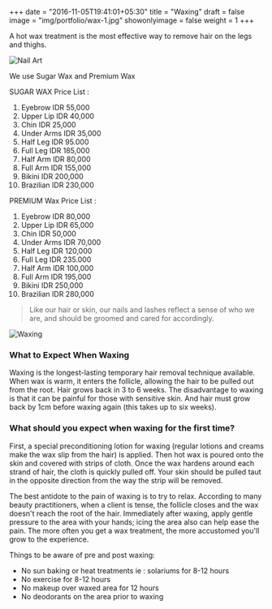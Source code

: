 +++
date = "2016-11-05T19:41:01+05:30"
title = "Waxing"
draft = false
image = "img/portfolio/wax-1.jpg"
showonlyimage = false
weight = 1
+++

A hot wax treatment is the most effective way to remove hair on the legs and thighs. 

![Nail Art](/img/portfolio/wax-2.jpg)

<!--more-->

We use Sugar Wax and Premium Wax

SUGAR WAX Price List :
1. Eyebrow IDR 55,000
2. Upper Lip IDR 40,000
3. Chin IDR 25,000
4. Under Arms IDR 35,000
5. Half Leg IDR 95.000
6. Full Leg IDR 185,000
7. Half Arm IDR 80,000
8. Full Arm IDR 155,000
9. Bikini IDR 200,000
10. Brazilian IDR 230,000

PREMIUM Wax Price List :
1. Eyebrow IDR 80,000
2. Upper Lip IDR 65,000
3. Chin IDR 50,000
4. Under Arms IDR 70,000
5. Half Leg IDR 120,000
6. Full Leg IDR 235.000
7. Half Arm IDR 100,000
8. Full Arm IDR 195,000
9. Bikini IDR 250,000
10. Brazilian IDR 280,000

> Like our hair or skin, our nails and lashes reflect a sense of who we are, and should be groomed and cared for accordingly.

![Waxing](/img/portfolio/wax-4.jpg)

### What to Expect When Waxing
Waxing is the longest-lasting temporary hair removal technique available. When wax is warm, it enters the follicle, allowing the hair to be pulled out from the root. Hair grows back in 3 to 6 weeks. The disadvantage to waxing is that it can be painful for those with sensitive skin. And hair must grow back by 1cm before waxing again (this takes up to six weeks).

### What should you expect when waxing for the first time?
First, a special preconditioning lotion for waxing (regular lotions and creams make the wax slip from the hair) is applied. Then hot wax is poured onto the skin and covered with strips of cloth. Once the wax hardens around each strand of hair, the cloth is quickly pulled off. Your skin should be pulled taut in the opposite direction from the way the strip will be removed.

The best antidote to the pain of waxing is to try to relax. According to many beauty practitioners, when a client is tense, the follicle closes and the wax doesn't reach the root of the hair. Immediately after waxing, apply gentle pressure to the area with your hands; icing the area also can help ease the pain. The more often you get a wax treatment, the more accustomed you'll grow to the experience.

Things to be aware of pre and post waxing:
- No sun baking or heat treatments ie : solariums for 8-12 hours
- No exercise for 8-12 hours
- No makeup over waxed area for 12 hours
- No deodorants on the area prior to waxing

